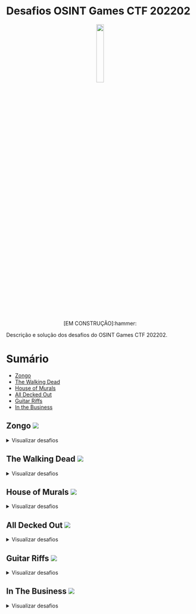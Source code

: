 # Desafios OSINT Games CTF 202202
<p style="text-align:center" align="center">
<img src="https://import.cdn.thinkific.com/568124/courses/1609487/fj6dhvJEQQKmnVw7vDto_osint-games-logo-words-149x48.png" width="20%" /><br>
<p align="center">[EM CONSTRUÇÃO]:hammer:</center></p>
</p>
Descrição e solução dos desafios do OSINT Games CTF 202202.

# Sumário
- [Zongo](#zongo)
- [The Walking Dead](#dead)
- [House of Murals](#murals)
- [All Decked Out](#decked)
- [Guitar Riffs](#guitar)
- [In the Business](#business)

## Zongo <a name="zongo"></a> ![](https://img.shields.io/badge/5%2F5-COMPLETED-blue)
<details>
  <summary>Visualizar desafios</summary>

## Blue Truck Image Location <a name="Blue-Truck-Image-Location">:heavy_check_mark:</a>
##### [![](https://img.shields.io/badge/Voltar-Sum%C3%A1rio-blue)](#sumário)

<details>
  
<summary>:bulb:</summary>
  
#### Descrição
A imagem de uma rua é disponibilizada e temos que descobrir a cidade na qual ela se encontra.

#### Solução
1. Visualizando a imagem é possível identificar duas palavras:
> SOCCABET
> Zongo La
2. Fazendo uma busca por estes dois termos juntos, o Google nos trará o nome de uma via próxima ao local da foto::
> Zongo Lane
3. Buscando por Zongo Lane no Google Maps, é possível identificar que esta via é localizada em uma cidade na Gana:
> Accra
4. Buscando novamente no Google Maps pelo termo abaixo, é possível confirmar que uma unidade da SOCCABET se encontra próxima a via Zongo Lane, em Accra no Congo:
> Zongo Lane SOCCABET
5. A FLAG é enviada como:
> Accra
6. Adicionalmente, vasculhando com o Google Street View ao longo das ruas que cruzam com a Zongo Lane, é possível identificar o local como sendo a latitude e longitude, na rua Asafoatse Nettey Rd:
> 5.541880857145164, -0.20993663838001453
</details>

## Blue Truck Image Latitude and Longitude  <a name="Blue-Truck-Image-Location">:heavy_check_mark:</a>
##### [![](https://img.shields.io/badge/Voltar-Sum%C3%A1rio-blue)](#sumário)

<details>
  
<summary>:bulb:</summary>
  
#### Descrição
Definir qual é a latitude e longitude que mais se aproximam do local onde a foto foi tirada.

#### Solução
  1. Como já descoberto na solução do desafio Blue Truck Image Location, a foto foi tirada perto da rua Zongo Lane e a latitude e longitude que mais se aproximam desta localização dentre as alternativas é a:
> 5.5418955,-0.209885
</details>

## Mapillary Username   <a name="Blue-Truck-Image-Location">:heavy_check_mark:</a>
##### [![](https://img.shields.io/badge/Voltar-Sum%C3%A1rio-blue)](#sumário)

<details>
  
<summary>:bulb:</summary>
  
#### Descrição
Identificar o usuário que realizou upload da foto do desafio no Mapillary.

#### Solução
  1. Como já descoberta a localização da foto no desafio Blue Truck Image Location, foi acessado este local no Mappilary.
  2. Ao acessar é possível identificar a foto original, sem cortes.
  3. Apartir desta foto é possível visualizar os detalhes e o usuário que a postou como:
> mawutor
</details>


##  The Full Zongo Lane <a name="Blue-Truck-Image-Location">:heavy_check_mark:</a>
##### [![](https://img.shields.io/badge/Voltar-Sum%C3%A1rio-blue)](#sumário)

<details>
  
<summary>:bulb:</summary>
  
#### Descrição
Identificar o nome completo da Zongo Lane.

#### Solução
  1. Ao buscar Zongo Lane no Mapillary é possível obter dois resultados.
  2. Um dos resultados possui uma palavra a mais no nome, sendo:
> Kadiri
</details>

##   Longest Recording  <a name="Blue-Truck-Image-Location">:heavy_check_mark:</a>
##### [![](https://img.shields.io/badge/Voltar-Sum%C3%A1rio-blue)](#sumário)

<details>
  
<summary>:bulb:</summary>
  
#### Descrição
Identificar o trajeto mais longo registrado por mawutor no Mappilary.

#### Solução
  1. Utilizando o filtro de trajetos do usuário mawutor, é possível visualizar claramente um trajeto cruzando de norte a sul o Congo.
  2. A cidade de ínicio deste trajeto é identificada como:
> Bawku
</details>
 
</details>

 
## The Walking Dead <a name="dead"></a> ![](https://img.shields.io/badge/10%2F10-COMPLETED-blue)
<details>
  <summary>Visualizar desafios</summary>

##  Surface Website Name  <a name="Blue-Truck-Image-Location">:heavy_check_mark:</a>
##### [![](https://img.shields.io/badge/Voltar-Sum%C3%A1rio-blue)](#sumário)

<details>
  
<summary>:bulb:</summary>
  
#### Descrição
Descubra o domínio da surface web existente no site da darkweb.

#### Solução
1. Acessando o site e vasculhando pelas páginas, é possível visualizar o endereço na área dos termos de serviço:
> 0ut3r.space
</details>
  
##   Alternative Usernames   <a name="Blue-Truck-Image-Location">:heavy_check_mark:</a>
##### [![](https://img.shields.io/badge/Voltar-Sum%C3%A1rio-blue)](#sumário)

<details>
  
<summary>:bulb:</summary>
  
#### Descrição
Descubra usuários alternativos utilizados pelo usuário Hoek.

#### Solução
1. Acessando a home do site é possível visualizar diversas redes sociais que Hoek pode ser encontrado, por exemplo no Telegram, onde ele se identifica:
> hoeczek
</details>

##    Funding Goals    <a name="Blue-Truck-Image-Location">:heavy_check_mark:</a>
##### [![](https://img.shields.io/badge/Voltar-Sum%C3%A1rio-blue)](#sumário)

<details>
  
<summary>:bulb:</summary>
  
#### Descrição
Descubra o motivo por qual Hoek pede doações.

#### Solução
1. Buscando pelo usuário alternativo do Hoek seguido da palavra Donation, é possível identificar o site ko-fi:
> "hoeczek" donation
2. No site, o perfil de hoek expõem o motivo das doações:
>  House for a zombie apocalypse
</details>  
  
##    Perfect Games    <a name="Blue-Truck-Image-Location">:heavy_check_mark:</a>
##### [![](https://img.shields.io/badge/Voltar-Sum%C3%A1rio-blue)](#sumário)

<details>
  
<summary>:bulb:</summary>
  
#### Descrição
Descubra qual jogo Hoek descreve como "perfeito".

#### Solução
1. Acessando o perfil da Steam de Hoek, disponibilizado na Home de seu site é possível visualizar a seção "Perfect Games, no qual um jogo é listado:
> CARRION
</details>
  
##     Site Owner's Name     <a name="Blue-Truck-Image-Location">:heavy_check_mark:</a>
##### [![](https://img.shields.io/badge/Voltar-Sum%C3%A1rio-blue)](#sumário)

<details>
  
<summary>:bulb:</summary>
  
#### Descrição
Descubra o primeiro nome de hoeczek.

#### Solução
1. Acessando a home do site de hoeczek, ele se introduz com a frase:
> Hi, I am Hoek.
2. Expondo seu primeiro nome:
> Hoek
</details>

## Country of Hoek      <a name="Blue-Truck-Image-Location">:heavy_check_mark:</a>
##### [![](https://img.shields.io/badge/Voltar-Sum%C3%A1rio-blue)](#sumário)

<details>
  
<summary>:bulb:</summary>
  
#### Descrição
Descubra o país de origem de Hoek.

#### Solução
1. Acessando a home do site de hoeczek, é possível obter o perfil do Hack The Box, onde ele é identificado como da Polônia
> Poland
</details>  
  
  
## Projects of Hoek <a name="Blue-Truck-Image-Location">:heavy_check_mark:</a>
##### [![](https://img.shields.io/badge/Voltar-Sum%C3%A1rio-blue)](#sumário)

<details>
  
<summary>:bulb:</summary>
  
#### Descrição
Descubra o número desenhado em uma torta que Hoek postou em um website antigo dele.

#### Solução
1. Acessando a home do site de hoeczek, é possível visualizar os projetos passados dele, como estamos em busca de uma torta, o projeto de culinária se destaca:
> nattyskitchen
2. Utilizando o WayBackMachine no ano de 2015, a foto da torta é exposta com o número:
> 27
</details>
  
## Given Name of Hoek <a name="Blue-Truck-Image-Location">:heavy_check_mark:</a>
##### [![](https://img.shields.io/badge/Voltar-Sum%C3%A1rio-blue)](#sumário)

<details>
  
<summary>:bulb:</summary>
  
#### Descrição
Descubra o primeiro nome de Hoek através de um de seus perfis.

#### Solução
1. Acessando a home do site de hoeczek, é possível visualizar suas redes sociais, entre elas a HackerOne:
2. No perfil de Hoek na HackerOne, é exibido o primeiro nome:
> Dawid
</details>
  
## Family Name of Hoek <a name="Blue-Truck-Image-Location">:heavy_check_mark:</a>
##### [![](https://img.shields.io/badge/Voltar-Sum%C3%A1rio-blue)](#sumário)

<details>
  
<summary>:bulb:</summary>
  
#### Descrição
Descubra o último sobrenome de Hoek.

#### Solução
1. Acessando o perfil de Hoek no Wordpress, é possível identificar que ele possuía o domínio:
> superbly.space
2. Acessando este domínio, é possível visualizar que ele não funciona mais
3. Utilizando o WayBack Machine, pode se identificar que este estava ativo entre 2016 e 2017
4. Usando um serviço de WHOIS que verifica o histórico, o nome de Hoek é exposto nos registros:
> Dawid Job

</details>
  
## Bitcoin Wallet Address of Hoek <a name="Blue-Truck-Image-Location">:heavy_check_mark:</a>
##### [![](https://img.shields.io/badge/Voltar-Sum%C3%A1rio-blue)](#sumário)

<details>
  
<summary>:bulb:</summary>
  
#### Descrição
Identifique qual endereço bitcoin tem relação com Hoek dentre as alternativas.

#### Solução
1. Vasculhando os endereços existentes nas alternativas através do site https://www.blockchain.com, é possível visualizar que somente um existe:
>  15yT5Yv7wPaovoFWVwLvPXr2PWW8nuczht 

</details>

</details>

## House of Murals <a name="murals"></a> ![](https://img.shields.io/badge/2%2F2-COMPLETED-blue)
<details>
  <summary>Visualizar desafios</summary>

## Mural House <a name="Blue-Truck-Image-Location">:heavy_check_mark:</a>
##### [![](https://img.shields.io/badge/Voltar-Sum%C3%A1rio-blue)](#sumário)

<details>
  
<summary>:bulb:</summary>
  
#### Descrição
A imagem de uma casa é disponibilizada e temos que descobrir em qual cidade ela se encontra.

#### Solução
1. Buscando a imagem em serviços de busca, no caso o Bing é possível identificar diversos sites que apresentam ela
2. Acessando um destes sites, no caso designer-daily.com, o site do autor da obra, o artista Peeta é citado:
> http://www.peeta.net/works/walls/
3. No site do artista, a foto possui a seguinte legenda:
> Stadt.Wand.Kunst Mural Art Galery, Mannheim, DE, 2019
4. A cidade da obra é descoberta através da legenda da foto:
> Mannheim
</details>
  
##  Mural House Painter  <a name="Blue-Truck-Image-Location">:heavy_check_mark:</a>
##### [![](https://img.shields.io/badge/Voltar-Sum%C3%A1rio-blue)](#sumário)

<details>
  
<summary>:bulb:</summary>
  
#### Descrição
Descubra o nome real do artista.

#### Solução
1. Acesando o site do artista e visualizando o "About", é possível visualizar que o nome real do artista é:
> Manuel Di Rita
</details>
  
</details>

## All Decked Out <a name="murals"></a> ![](https://img.shields.io/badge/12%2F12-COMPLETED-blue)
<details>
  <summary>Visualizar desafios</summary>

## Deck The Halls <a name="decked">:heavy_check_mark:</a>
##### [![](https://img.shields.io/badge/Voltar-Sum%C3%A1rio-blue)](#sumário)

<details>
  
<summary>:bulb:</summary>
  
#### Descrição
Descubra o site do Influencer adoriandeck que redireciona para seu linktr.ee.

#### Solução
1. Buscando pelo nome do influencer no Google, é possível visualizar seu Instagram
2. Na Bio de seu Instagram o site que redireciona para seu linktr.ee:
> adoriandeck.com
</details>
  
## Hot Mail  <a name="Blue-Truck-Image-Location">:heavy_check_mark:</a>
##### [![](https://img.shields.io/badge/Voltar-Sum%C3%A1rio-blue)](#sumário)

<details>
  
<summary>:bulb:</summary>
  
#### Descrição
Descubra o e-mail de Adorian.

#### Solução
1. Acessando o site de Adorian (adoriandeck.com) no WayBack Machine em 2012, é possível visualizar o seu e-mail
> adoriandeck@gmail.com
</details>
  
##  Shop Local <a name="Blue-Truck-Image-Location">:heavy_check_mark:</a>
##### [![](https://img.shields.io/badge/Voltar-Sum%C3%A1rio-blue)](#sumário)

<details>
  
<summary>:bulb:</summary>
  
#### Descrição
Descubra o site de e-commerce da Shopify que Adorian possui, onde o nome tem o nome de seu cachorro.

#### Solução
1. Acessando o linktr.ee é possível visualizar o link para o e-commerce que possui o nome:
> tinycrumble.com
</details>
  
##   Vid Bros <a name="Blue-Truck-Image-Location">:heavy_check_mark:</a>
##### [![](https://img.shields.io/badge/Voltar-Sum%C3%A1rio-blue)](#sumário)

<details>
  
<summary>:bulb:</summary>
  
#### Descrição
Descubra o canal de Youtube que Adorian possui junto com seu irmão.

#### Solução
1. Buscando pelos vídeos do canal de Adorian, é possível identificar o canal de seu irmão
2. Acessando o canal de seu irmão (Adrian), o canal que possui junto ao seu irmão está registrado como um canal parceiro:
> The Deck Brothers
</details>
  
## IG me <a name="Blue-Truck-Image-Location">:heavy_check_mark:</a>
##### [![](https://img.shields.io/badge/Voltar-Sum%C3%A1rio-blue)](#sumário)

<details>
  
<summary>:bulb:</summary>
  
#### Descrição
Descubra o Instagram do irmão de Adorian.

#### Solução
1. Acessando o canal do Youtube de Adrian, seu Instagram está como rede social:
> adrianedwarddeck
</details>
  
##  Early Adopter <a name="Blue-Truck-Image-Location">:heavy_check_mark:</a>
##### [![](https://img.shields.io/badge/Voltar-Sum%C3%A1rio-blue)](#sumário)

<details>
  
<summary>:bulb:</summary>
  
#### Descrição
Descubra o Instagram do irmão de Adorian.

#### Solução
1. Comparando a data de inscrição de ambos canais de Adorian e Adrian, fica evidente que Adorian se cadastrou antes no Youtube:
> Adorian
</details>
  
##   #Banned <a name="Blue-Truck-Image-Location">:heavy_check_mark:</a>
##### [![](https://img.shields.io/badge/Voltar-Sum%C3%A1rio-blue)](#sumário)

<details>
  
<summary>:bulb:</summary>
  
#### Descrição
Descubra o Twitter que os irmãos utilizavam e que agora é banido.

#### Solução
1. No Youtube dividido pelos dois irmãos, o Twitter é disponibilizado:
> thedeckbrothers
</details>

## Name In Lights  <a name="Blue-Truck-Image-Location">:heavy_check_mark:</a>
##### [![](https://img.shields.io/badge/Voltar-Sum%C3%A1rio-blue)](#sumário)

<details>
  
<summary>:bulb:</summary>
  
#### Descrição
Descubra o nome da jornalista que entrevistou Adorian em 26 de julho de 2014.

#### Solução
1. Realizando uma busca no Google é possível obter a entrevista de Adorian
2. Acessando a entrevista o nome da entrevistadora é identificada:
> TANYSHA BOLGER
</details>
  
##  Dropped Calls  <a name="Blue-Truck-Image-Location">:heavy_check_mark:</a>
##### [![](https://img.shields.io/badge/Voltar-Sum%C3%A1rio-blue)](#sumário)

<details>
  
<summary>:bulb:</summary>
  
#### Descrição
Descubra a operadora que Adorian utilizava na época da entrevista.

#### Solução
1. A entrevista contém uma captura de tela do celular de Adorian, que expõe o nome da operadora utilizada:
> Verizon
</details>
  
##  Entrepreneurial Spirit <a name="Blue-Truck-Image-Location">:heavy_check_mark:</a>
##### [![](https://img.shields.io/badge/Voltar-Sum%C3%A1rio-blue)](#sumário)

<details>
  
<summary>:bulb:</summary>
  
#### Descrição
Qual é a LLC da empresa de Adorian.

#### Solução
1. Buscando pelo nome da empresa de Adorian (Derick Media) seguida pela sigla LLC no Google, o site DNB é encontrado
2. Acessando este site é possível identificar a LLC da empresa:
> Decked Out Media
</details>
  
## Coast To Coast  <a name="Blue-Truck-Image-Location">:heavy_check_mark:</a>
##### [![](https://img.shields.io/badge/Voltar-Sum%C3%A1rio-blue)](#sumário)

<details>
  
<summary>:bulb:</summary>
  
#### Descrição
Qual outro estado dos EUA a Derick Out Media esta registrada além da California.

#### Solução
1. Buscando pelo nome da empresa de Adorian (Derick Out Media) o site OpenCorporates é encontrado
2. Acessando este site é possível identificar que a empresa esta localizada na Florida:
> Florida
</details>
  
##  Sue Me <a name="Blue-Truck-Image-Location">:heavy_check_mark:</a>
##### [![](https://img.shields.io/badge/Voltar-Sum%C3%A1rio-blue)](#sumário)

<details>
  
<summary>:bulb:</summary>
  
#### Descrição
Qual empresa que Adorian processou em 2011.

#### Solução
1. Buscando pelo termo abaixo no Google é possível encontrar uma notícia que expõe o nome que Adorian Decker processou em 2011:
> adorian deck lawsuit
2. O nome da empresa é:
> Spartz
</details>
  
</details>


## Guitar Riffs <a name="guitar"></a> ![](https://img.shields.io/badge/10%2F10-COMPLETED-blue)
<details>
  <summary>Visualizar desafios</summary>

## John Legend <a name="decked">:heavy_check_mark:</a>
##### [![](https://img.shields.io/badge/Voltar-Sum%C3%A1rio-blue)](#sumário)

<details>
  
<summary>:bulb:</summary>
  
#### Descrição
Qual é o sobrenome do músico chamado John mencionado no site da imagem.

#### Solução
1. Buscando por termos que aparecem na imagem é possível achar o site:
> "ABOUT JOHN" "Mel Holder"
2. No site é possível visualizar que o sobrenome é:
> Smith
</details>
  
 ##  Look Up <a name="decked">:heavy_check_mark:</a>
##### [![](https://img.shields.io/badge/Voltar-Sum%C3%A1rio-blue)](#sumário)

<details>
  
<summary>:bulb:</summary>
  
#### Descrição
Qual é o site que aparece na imagem.

#### Solução
1. Como o site já foi descoberto no desafio anterior (John Legend) é apenas uma questão de responder:
> axxanpro23.com
</details>
  
## Start Date  <a name="decked">:heavy_check_mark:</a>
##### [![](https://img.shields.io/badge/Voltar-Sum%C3%A1rio-blue)](#sumário)

<details>
  
<summary>:bulb:</summary>
  
#### Descrição
Qual é a data de criação do canal do Youtube de John

#### Solução
1. Clicando no botão "WATCH MORE VIDEOS" é possível acessar o canal do Youtube de John e a data de criação é:
> March 6, 2006
</details>
  
## The Gig  <a name="decked">:heavy_check_mark:</a>
##### [![](https://img.shields.io/badge/Voltar-Sum%C3%A1rio-blue)](#sumário)

<details>
  
<summary>:bulb:</summary>
  
#### Descrição
Qual é o e-mail para contratar John

#### Solução
1. No Footer do site existe um botão de e-mail:
> Axxan23@yahoo.com
</details>
  
## It's Me Again   <a name="decked">:heavy_check_mark:</a>
##### [![](https://img.shields.io/badge/Voltar-Sum%C3%A1rio-blue)](#sumário)

<details>
  
<summary>:bulb:</summary>
  
#### Descrição
Qual é o outro site que John possui que redireciona para o site atual

#### Solução
1. No canal de Youtube de John é possível obter o link para outro site:
> itsjohnsmith.com
</details>
  
## Take Me To Church  <a name="decked">:heavy_check_mark:</a>
##### [![](https://img.shields.io/badge/Voltar-Sum%C3%A1rio-blue)](#sumário)

<details>
  
<summary>:bulb:</summary>
  
#### Descrição
Um dos sites de John foi registrado no nome de uma igreja, qual é ela

#### Solução
1. Fazendo uma consulta no WhoIs pelo domínio abaixo:
> itsjohnsmith.com
2. É possível identificar a igreja:
> Faith Baptist Church
</details>
  
## Throwback <a name="decked">:heavy_check_mark:</a>
##### [![](https://img.shields.io/badge/Voltar-Sum%C3%A1rio-blue)](#sumário)

<details>
  
<summary>:bulb:</summary>
  
#### Descrição
Qual era o usuário de John no MySpace

#### Solução
1. Acessando o Facebook de John é possível visualizar um link para seu MySpace com o usuário:
> axxan23
</details>
  
##  5 Stars <a name="decked">:heavy_check_mark:</a>
##### [![](https://img.shields.io/badge/Voltar-Sum%C3%A1rio-blue)](#sumário)

<details>
  
<summary>:bulb:</summary>
  
#### Descrição
Qual é o produto que John avaliou no Sourceforge em 2014-12-03

#### Solução
1. Realizando uma busca no Google com o seguinte termo:
> inurl:sourceforge.net/projects  intext:Posted 2014-12-03
2. É possível obter o produto que John avaliou, no caso:
> Fx FloorBoard
</details>
  
## Pay The Man <a name="decked">:heavy_check_mark:</a>
##### [![](https://img.shields.io/badge/Voltar-Sum%C3%A1rio-blue)](#sumário)

<details>
  
<summary>:bulb:</summary>
  
#### Descrição
Qual usuário John utiliza para doações financeiras
  
#### Solução
1. Visualizando os vídeos existentes no canal de John, é possível visualizar na descrição o usuário utilizado para doações:
> $Axxanpro23
</details>
  
## Look Back <a name="decked">:heavy_check_mark:</a>
##### [![](https://img.shields.io/badge/Voltar-Sum%C3%A1rio-blue)](#sumário)

<details>
  
<summary>:bulb:</summary>
  
#### Descrição
Qual site John registrou utilizando seu e-mail pessoal
  
#### Solução
1. Utilizando um serviço de consulta reversa (www.reversewhois.io), é possível identificar o site:
> fbccny.org
</details>

</details>

## In The Business <a name="business"></a> ![](https://img.shields.io/badge/10%2F10-COMPLETED-blue)
<details>
  <summary>Visualizar desafios</summary>

##  Big MAC <a name="Blue-Truck-Image-Location">:heavy_check_mark:</a>
##### [![](https://img.shields.io/badge/Voltar-Sum%C3%A1rio-blue)](#sumário)

<details>
  
<summary>:bulb:</summary>
  
#### Descrição
Descubra o SSID relacionado ao BSSID disponibilizado.

#### Solução
1. Utilizando Wigle e realizando uma consulta pelo BSSID, o SSID é identificado:
> Sly and Co
</details>
  
##  Suite Digs <a name="Blue-Truck-Image-Location">:heavy_check_mark:</a>
##### [![](https://img.shields.io/badge/Voltar-Sum%C3%A1rio-blue)](#sumário)

<details>
  
<summary>:bulb:</summary>
  
#### Descrição
Qual o número da suíte que a empresa ocupa.

#### Solução
1. Acessando o site da empresa (slyandcogroup.com) é possível identificar o número da suíte como:
> 200
</details>
  
## MX Me <a name="Blue-Truck-Image-Location">:heavy_check_mark:</a>
##### [![](https://img.shields.io/badge/Voltar-Sum%C3%A1rio-blue)](#sumário)

<details>
  
<summary>:bulb:</summary>
  
#### Descrição
Qual é o prefixo do endereço de e-mail que a empresa utiliza para informações.

#### Solução
1. Acessando o site da empresa (slyandcogroup.com) é possível identificar o prefixo como:
> slyandco.com
</details>
  
## Google Knows All <a name="Blue-Truck-Image-Location">:heavy_check_mark:</a>
##### [![](https://img.shields.io/badge/Voltar-Sum%C3%A1rio-blue)](#sumário)

<details>
  
<summary>:bulb:</summary>
  
#### Descrição
Qual das alternativas não compartilha do mesmo Google Tracking ID.

#### Solução
1. Realizando uma busca pelo site no host.io, é possível verificar mais três domínios que utilizam o mesmo ID, exceto:
> slyandcompany.com
</details>
  
## Redirect Your Attention  <a name="Blue-Truck-Image-Location">:heavy_check_mark:</a>
##### [![](https://img.shields.io/badge/Voltar-Sum%C3%A1rio-blue)](#sumário)

<details>
  
<summary>:bulb:</summary>
  
#### Descrição
Qual site redireciona para slyandco.com e possui o prefixo "ca".

#### Solução
1. Realizando uma busca pelo site no host.io, é possível verificar que o seguinte domínio redireciona para o site:
> slyandco.ca
</details>
  
## Former Employees   <a name="Blue-Truck-Image-Location">:heavy_check_mark:</a>
##### [![](https://img.shields.io/badge/Voltar-Sum%C3%A1rio-blue)](#sumário)

<details>
  
<summary>:bulb:</summary>
  
#### Descrição
Descubra o funcionário que trabalhou como "Production Designer" na filial Ookpik entre 2015 e 2019

#### Solução
1. Realizando uma busca pelo termo abaixo no LinkedIn:
> Production Director Ookpik
2. Descobrimos que o nome da funcionária é:
> Chrissy Alexakis
</details>

##  Pink Lil <a name="Blue-Truck-Image-Location">:heavy_check_mark:</a>
##### [![](https://img.shields.io/badge/Voltar-Sum%C3%A1rio-blue)](#sumário)

<details>
  
<summary>:bulb:</summary>
  
#### Descrição
Qual boutique da Nova Zelândia vende produtos da Sly & Co e fica entre uma floricultura e uma padaria

#### Solução
1. Realizando uma busca pelo termo abaixo no Google:
> intext:Sly and Co florist bakery
2. Descobrimos que o site da boutique é:
> furtherdoings.co.nz
</details>
  
</details>
